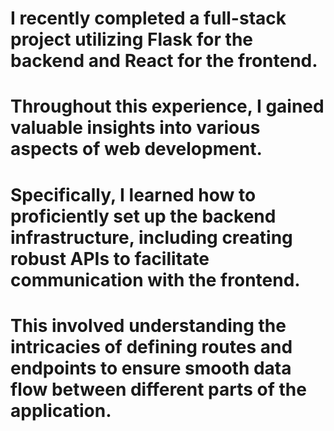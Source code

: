 # I recently completed a full-stack project utilizing Flask for the backend and React for the frontend. 
# Throughout this experience, I gained valuable insights into various aspects of web development. 
# Specifically, I learned how to proficiently set up the backend infrastructure, including creating robust APIs to facilitate communication with the frontend. 
# This involved understanding the intricacies of defining routes and endpoints to ensure smooth data flow between different parts of the application. 
